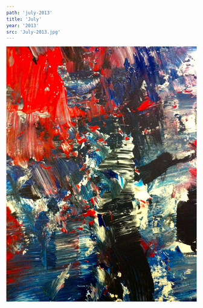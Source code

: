 ```yaml
---
path: 'july-2013'
title: 'July'
year: '2013'
src: 'July-2013.jpg'
---
```


<img src='July-2013.jpg'>